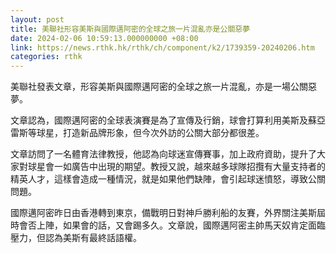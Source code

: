 ```yaml
---
layout: post
title: 美聯社形容美斯與國際邁阿密的全球之旅一片混亂亦是公關惡夢
date: 2024-02-06 10:59:13.000000000 +08:00
link: https://news.rthk.hk/rthk/ch/component/k2/1739359-20240206.htm
categories: rthk
---
```


美聯社發表文章，形容美斯與國際邁阿密的全球之旅一片混亂，亦是一場公關惡夢。

文章認為，國際邁阿密的全球表演賽是為了宣傳及行銷，球會打算利用美斯及蘇亞雷斯等球星，打造新品牌形象，但今次外訪的公關大部分都很差。

文章訪問了一名體育法律教授，他認為向球迷宣傳賽事，加上政府資助，提升了大家對球星會一如廣告中出現的期望。教授又說，越來越多球隊招攬有大量支持者的精英人才，這樣會造成一種情況，就是如果他們缺陣，會引起球迷憤怒，導致公關問題。

國際邁阿密昨日由香港轉到東京，備戰明日對神戶勝利船的友賽，外界關注美斯屆時會否上陣，如果會的話，又會踢多久。文章說，國際邁阿密主帥馬天奴肯定面臨壓力，但認為美斯有最終話語權。

